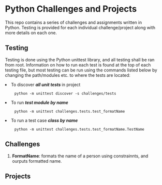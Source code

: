 # Python Challenges and Projects

This repo contains a series of challenges and assignments written in Python. Testing is provided for each individual challenge/project along with more details on each one.

## Testing 
Testing is done using the Python unittest library, and all testing shall be ran from root. Information on how to run each test is found at the top of each testing file, but most testing can be run using the  commands listed below by changing the path/modules etc. to where the tests are located:

<li>To discover <i> <b> all unit tests </b></i>  in project
<ol>

``` python -m unittest discover -s challenges/tests```

</ol>
</li>

<li>To run  <i> <b>test module by name </b></i> 
<ol>

``` python -m unittest challenges.tests.test_formatName```

</ol>
</li>


<li>To run a test case <i> <b> class by name </b></i> 
<ol>

``` python -m unittest challenges.tests.test_formatName.TestName```

</ol>
</li>


## Challenges

1.  <b>FormatName</b>: formats the name of a person using constrainnts, and ourputs formatted name.



## Projects 

